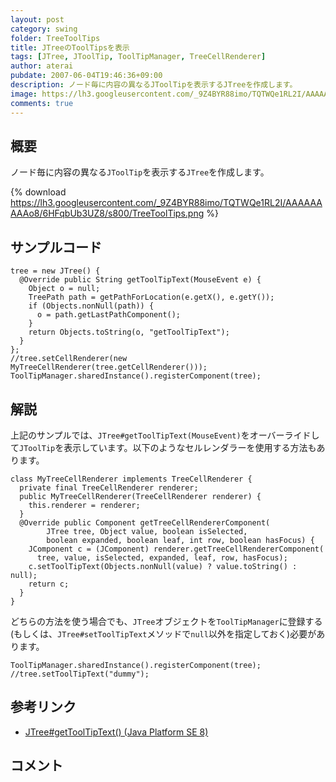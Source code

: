 ```yaml
---
layout: post
category: swing
folder: TreeToolTips
title: JTreeのToolTipsを表示
tags: [JTree, JToolTip, ToolTipManager, TreeCellRenderer]
author: aterai
pubdate: 2007-06-04T19:46:36+09:00
description: ノード毎に内容の異なるJToolTipを表示するJTreeを作成します。
image: https://lh3.googleusercontent.com/_9Z4BYR88imo/TQTWQe1RL2I/AAAAAAAAAo8/6HFqbUb3UZ8/s800/TreeToolTips.png
comments: true
---
```

## 概要
ノード毎に内容の異なる`JToolTip`を表示する`JTree`を作成します。

{% download https://lh3.googleusercontent.com/_9Z4BYR88imo/TQTWQe1RL2I/AAAAAAAAAo8/6HFqbUb3UZ8/s800/TreeToolTips.png %}

## サンプルコード
<pre class="prettyprint"><code>tree = new JTree() {
  @Override public String getToolTipText(MouseEvent e) {
    Object o = null;
    TreePath path = getPathForLocation(e.getX(), e.getY());
    if (Objects.nonNull(path)) {
      o = path.getLastPathComponent();
    }
    return Objects.toString(o, "getToolTipText");
  }
};
//tree.setCellRenderer(new MyTreeCellRenderer(tree.getCellRenderer()));
ToolTipManager.sharedInstance().registerComponent(tree);
</code></pre>

## 解説
上記のサンプルでは、`JTree#getToolTipText(MouseEvent)`をオーバーライドして`JToolTip`を表示しています。以下のようなセルレンダラーを使用する方法もあります。

<pre class="prettyprint"><code>class MyTreeCellRenderer implements TreeCellRenderer {
  private final TreeCellRenderer renderer;
  public MyTreeCellRenderer(TreeCellRenderer renderer) {
    this.renderer = renderer;
  }
  @Override public Component getTreeCellRendererComponent(
        JTree tree, Object value, boolean isSelected,
        boolean expanded, boolean leaf, int row, boolean hasFocus) {
    JComponent c = (JComponent) renderer.getTreeCellRendererComponent(
      tree, value, isSelected, expanded, leaf, row, hasFocus);
    c.setToolTipText(Objects.nonNull(value) ? value.toString() : null);
    return c;
  }
}
</code></pre>

どちらの方法を使う場合でも、`JTree`オブジェクトを`ToolTipManager`に登録する(もしくは、`JTree#setToolTipText`メソッドで`null`以外を指定しておく)必要があります。

<pre class="prettyprint"><code>ToolTipManager.sharedInstance().registerComponent(tree);
//tree.setToolTipText("dummy");
</code></pre>

## 参考リンク
- [JTree#getToolTipText() (Java Platform SE 8)](https://docs.oracle.com/javase/jp/8/docs/api/javax/swing/JTree.html#getToolTipText-java.awt.event.MouseEvent-)

<!-- dummy comment line for breaking list -->
## コメント
